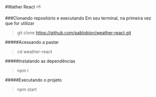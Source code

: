 #Wather React ⛅

###Clonando repositório e executando
Em seu terminal, na primeira vez que for utilizar 
>git clone https://github.com/pablobion/weather-react.git

#####Acessando a pastar
>cd weather-react

#####Instalando as dependências
>npm i

#####Executando o projeto
>npm start 

